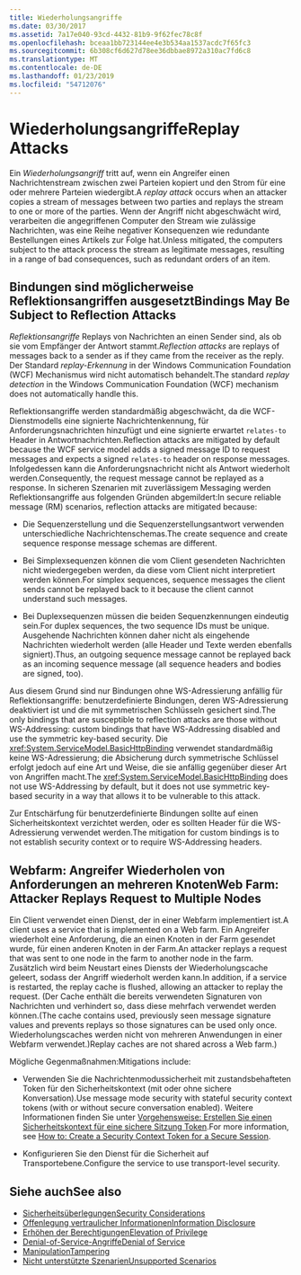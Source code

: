 ```yaml
---
title: Wiederholungsangriffe
ms.date: 03/30/2017
ms.assetid: 7a17e040-93cd-4432-81b9-9f62fec78c8f
ms.openlocfilehash: bceaa1bb723144ee4e3b534aa1537acdc7f65fc3
ms.sourcegitcommit: 6b308cf6d627d78ee36dbbae8972a310ac7fd6c8
ms.translationtype: MT
ms.contentlocale: de-DE
ms.lasthandoff: 01/23/2019
ms.locfileid: "54712076"
---
```

# <a name="replay-attacks"></a><span data-ttu-id="73051-102">Wiederholungsangriffe</span><span class="sxs-lookup"><span data-stu-id="73051-102">Replay Attacks</span></span>
<span data-ttu-id="73051-103">Ein *Wiederholungsangriff* tritt auf, wenn ein Angreifer einen Nachrichtenstream zwischen zwei Parteien kopiert und den Strom für eine oder mehrere Parteien wiedergibt.</span><span class="sxs-lookup"><span data-stu-id="73051-103">A *replay attack* occurs when an attacker copies a stream of messages between two parties and replays the stream to one or more of the parties.</span></span> <span data-ttu-id="73051-104">Wenn der Angriff nicht abgeschwächt wird, verarbeiten die angegriffenen Computer den Stream wie zulässige Nachrichten, was eine Reihe negativer Konsequenzen wie redundante Bestellungen eines Artikels zur Folge hat.</span><span class="sxs-lookup"><span data-stu-id="73051-104">Unless mitigated, the computers subject to the attack process the stream as legitimate messages, resulting in a range of bad consequences, such as redundant orders of an item.</span></span>  
  
## <a name="bindings-may-be-subject-to-reflection-attacks"></a><span data-ttu-id="73051-105">Bindungen sind möglicherweise Reflektionsangriffen ausgesetzt</span><span class="sxs-lookup"><span data-stu-id="73051-105">Bindings May Be Subject to Reflection Attacks</span></span>  
 <span data-ttu-id="73051-106">*Reflektionsangriffe* Replays von Nachrichten an einen Sender sind, als ob sie vom Empfänger der Antwort stammt.</span><span class="sxs-lookup"><span data-stu-id="73051-106">*Reflection attacks* are replays of messages back to a sender as if they came from the receiver as the reply.</span></span> <span data-ttu-id="73051-107">Der Standard *replay-Erkennung* in der Windows Communication Foundation (WCF) Mechanismus wird nicht automatisch behandelt.</span><span class="sxs-lookup"><span data-stu-id="73051-107">The standard *replay detection* in the Windows Communication Foundation (WCF) mechanism does not automatically handle this.</span></span>  
  
 <span data-ttu-id="73051-108">Reflektionsangriffe werden standardmäßig abgeschwächt, da die WCF-Dienstmodells eine signierte Nachrichtenkennung, für Anforderungsnachrichten hinzufügt und eine signierte erwartet `relates-to` Header in Antwortnachrichten.</span><span class="sxs-lookup"><span data-stu-id="73051-108">Reflection attacks are mitigated by default because the WCF service model adds a signed message ID to request messages and expects a signed `relates-to` header on response messages.</span></span> <span data-ttu-id="73051-109">Infolgedessen kann die Anforderungsnachricht nicht als Antwort wiederholt werden.</span><span class="sxs-lookup"><span data-stu-id="73051-109">Consequently, the request message cannot be replayed as a response.</span></span> <span data-ttu-id="73051-110">In sicheren Szenarien mit zuverlässigem Messaging werden Reflektionsangriffe aus folgenden Gründen abgemildert:</span><span class="sxs-lookup"><span data-stu-id="73051-110">In secure reliable message (RM) scenarios, reflection attacks are mitigated because:</span></span>  
  
-   <span data-ttu-id="73051-111">Die Sequenzerstellung und die Sequenzerstellungsantwort verwenden unterschiedliche Nachrichtenschemas.</span><span class="sxs-lookup"><span data-stu-id="73051-111">The create sequence and create sequence response message schemas are different.</span></span>  
  
-   <span data-ttu-id="73051-112">Bei Simplexsequenzen können die vom Client gesendeten Nachrichten nicht wiedergegeben werden, da diese vom Client nicht interpretiert werden können.</span><span class="sxs-lookup"><span data-stu-id="73051-112">For simplex sequences, sequence messages the client sends cannot be replayed back to it because the client cannot understand such messages.</span></span>  
  
-   <span data-ttu-id="73051-113">Bei Duplexsequenzen müssen die beiden Sequenzkennungen eindeutig sein.</span><span class="sxs-lookup"><span data-stu-id="73051-113">For duplex sequences, the two sequence IDs must be unique.</span></span> <span data-ttu-id="73051-114">Ausgehende Nachrichten können daher nicht als eingehende Nachrichten wiederholt werden (alle Header und Texte werden ebenfalls signiert).</span><span class="sxs-lookup"><span data-stu-id="73051-114">Thus, an outgoing sequence message cannot be replayed back as an incoming sequence message (all sequence headers and bodies are signed, too).</span></span>  
  
 <span data-ttu-id="73051-115">Aus diesem Grund sind nur Bindungen ohne WS-Adressierung anfällig für Reflektionsangriffe: benutzerdefinierte Bindungen, deren WS-Adressierung deaktiviert ist und die mit symmetrischen Schlüsseln gesichert sind.</span><span class="sxs-lookup"><span data-stu-id="73051-115">The only bindings that are susceptible to reflection attacks are those without WS-Addressing: custom bindings that have WS-Addressing disabled and use the symmetric key-based security.</span></span> <span data-ttu-id="73051-116">Die <xref:System.ServiceModel.BasicHttpBinding> verwendet standardmäßig keine WS-Adressierung; die Absicherung durch symmetrische Schlüssel erfolgt jedoch auf eine Art und Weise, die sie anfällig gegenüber dieser Art von Angriffen macht.</span><span class="sxs-lookup"><span data-stu-id="73051-116">The <xref:System.ServiceModel.BasicHttpBinding> does not use WS-Addressing by default, but it does not use symmetric key-based security in a way that allows it to be vulnerable to this attack.</span></span>  
  
 <span data-ttu-id="73051-117">Zur Entschärfung für benutzerdefinierte Bindungen sollte auf einen Sicherheitskontext verzichtet werden, oder es sollten Header für die WS-Adressierung verwendet werden.</span><span class="sxs-lookup"><span data-stu-id="73051-117">The mitigation for custom bindings is to not establish security context or to require WS-Addressing headers.</span></span>  
  
## <a name="web-farm-attacker-replays-request-to-multiple-nodes"></a><span data-ttu-id="73051-118">Webfarm: Angreifer Wiederholen von Anforderungen an mehreren Knoten</span><span class="sxs-lookup"><span data-stu-id="73051-118">Web Farm: Attacker Replays Request to Multiple Nodes</span></span>  
 <span data-ttu-id="73051-119">Ein Client verwendet einen Dienst, der in einer Webfarm implementiert ist.</span><span class="sxs-lookup"><span data-stu-id="73051-119">A client uses a service that is implemented on a Web farm.</span></span> <span data-ttu-id="73051-120">Ein Angreifer wiederholt eine Anforderung, die an einen Knoten in der Farm gesendet wurde, für einen anderen Knoten in der Farm.</span><span class="sxs-lookup"><span data-stu-id="73051-120">An attacker replays a request that was sent to one node in the farm to another node in the farm.</span></span> <span data-ttu-id="73051-121">Zusätzlich wird beim Neustart eines Diensts der Wiederholungscache geleert, sodass der Angriff wiederholt werden kann.</span><span class="sxs-lookup"><span data-stu-id="73051-121">In addition, if a service is restarted, the replay cache is flushed, allowing an attacker to replay the request.</span></span> <span data-ttu-id="73051-122">(Der Cache enthält die bereits verwendeten Signaturen von Nachrichten und verhindert so, dass diese mehrfach verwendet werden können.</span><span class="sxs-lookup"><span data-stu-id="73051-122">(The cache contains used, previously seen message signature values and prevents replays so those signatures can be used only once.</span></span> <span data-ttu-id="73051-123">Wiederholungscaches werden nicht von mehreren Anwendungen in einer Webfarm verwendet.)</span><span class="sxs-lookup"><span data-stu-id="73051-123">Replay caches are not shared across a Web farm.)</span></span>  
  
 <span data-ttu-id="73051-124">Mögliche Gegenmaßnahmen:</span><span class="sxs-lookup"><span data-stu-id="73051-124">Mitigations include:</span></span>  
  
-   <span data-ttu-id="73051-125">Verwenden Sie die Nachrichtenmodussicherheit mit zustandsbehafteten Token für den Sicherheitskontext (mit oder ohne sichere Konversation).</span><span class="sxs-lookup"><span data-stu-id="73051-125">Use message mode security with stateful security context tokens (with or without secure conversation enabled).</span></span> <span data-ttu-id="73051-126">Weitere Informationen finden Sie unter [Vorgehensweise: Erstellen Sie einen Sicherheitskontext für eine sichere Sitzung Token](../../../../docs/framework/wcf/feature-details/how-to-create-a-security-context-token-for-a-secure-session.md).</span><span class="sxs-lookup"><span data-stu-id="73051-126">For more information, see [How to: Create a Security Context Token for a Secure Session](../../../../docs/framework/wcf/feature-details/how-to-create-a-security-context-token-for-a-secure-session.md).</span></span>  
  
-   <span data-ttu-id="73051-127">Konfigurieren Sie den Dienst für die Sicherheit auf Transportebene.</span><span class="sxs-lookup"><span data-stu-id="73051-127">Configure the service to use transport-level security.</span></span>  
  
## <a name="see-also"></a><span data-ttu-id="73051-128">Siehe auch</span><span class="sxs-lookup"><span data-stu-id="73051-128">See also</span></span>
- [<span data-ttu-id="73051-129">Sicherheitsüberlegungen</span><span class="sxs-lookup"><span data-stu-id="73051-129">Security Considerations</span></span>](../../../../docs/framework/wcf/feature-details/security-considerations-in-wcf.md)
- [<span data-ttu-id="73051-130">Offenlegung vertraulicher Informationen</span><span class="sxs-lookup"><span data-stu-id="73051-130">Information Disclosure</span></span>](../../../../docs/framework/wcf/feature-details/information-disclosure.md)
- [<span data-ttu-id="73051-131">Erhöhen der Berechtigungen</span><span class="sxs-lookup"><span data-stu-id="73051-131">Elevation of Privilege</span></span>](../../../../docs/framework/wcf/feature-details/elevation-of-privilege.md)
- [<span data-ttu-id="73051-132">Denial-of-Service-Angriffe</span><span class="sxs-lookup"><span data-stu-id="73051-132">Denial of Service</span></span>](../../../../docs/framework/wcf/feature-details/denial-of-service.md)
- [<span data-ttu-id="73051-133">Manipulation</span><span class="sxs-lookup"><span data-stu-id="73051-133">Tampering</span></span>](../../../../docs/framework/wcf/feature-details/tampering.md)
- [<span data-ttu-id="73051-134">Nicht unterstützte Szenarien</span><span class="sxs-lookup"><span data-stu-id="73051-134">Unsupported Scenarios</span></span>](../../../../docs/framework/wcf/feature-details/unsupported-scenarios.md)
